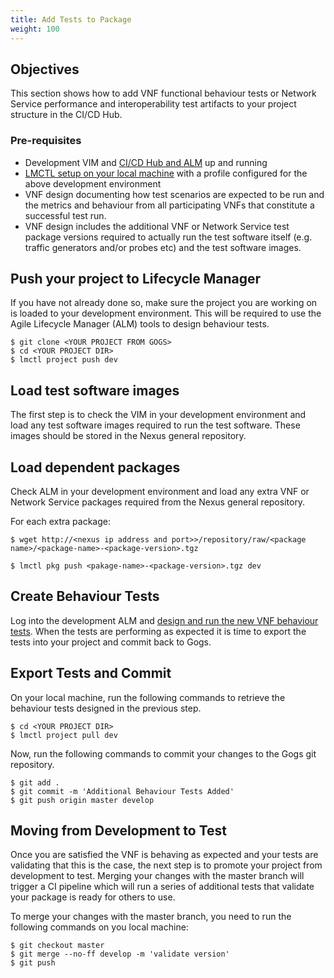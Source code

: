 ```yaml
---
title: Add Tests to Package
weight: 100
---
```


## Objectives

This section shows how to add VNF functional behaviour tests or Network Service performance and interoperability test artifacts to your project structure in the CI/CD Hub.

### Pre-requisites

- Development VIM and [CI/CD Hub and ALM](/user-guides/cicd/getting-started) up and running
- [LMCTL setup on your local machine](/reference/lmctl) with a profile configured for the above development environment
- VNF design documenting how test scenarios are expected to be run and the metrics and behaviour from all participating VNFs that constitute a successful test run.
- VNF design includes the additional VNF or Network Service test package versions required to actually run the test software itself (e.g. traffic generators and/or probes etc) and the test software images.

## Push your project to Lifecycle Manager

If you have not already done so, make sure the project you are working on is loaded to your development environment. This will be required to use the Agile Lifecycle Manager (ALM) tools to design behaviour tests.

```
$ git clone <YOUR PROJECT FROM GOGS>
$ cd <YOUR PROJECT DIR>
$ lmctl project push dev
```

## Load test software images

The first step is to check the VIM in your development environment and load any test software images required to run the test software. These images should be stored in the Nexus general repository.

## Load dependent packages

Check ALM in your development environment and load any extra VNF or Network Service packages required from the Nexus general repository.

For each extra package:

```
$ wget http://<nexus ip address and port>>/repository/raw/<package name>/<package-name>-<package-version>.tgz

$ lmctl pkg push <pakage-name>-<package-version>.tgz dev
```

## Create Behaviour Tests

Log into the development ALM and [design and run the new VNF behaviour tests](/user-guides/cicd/developing-a-project/developing-new-vnf/#creating-behaviour-tests). When the tests are performing as expected it is time to export the tests into your project and commit back to Gogs.

## Export Tests and Commit

On your local machine, run the following commands to retrieve the behaviour tests designed in the previous step.

```
$ cd <YOUR PROJECT DIR>
$ lmctl project pull dev
```

Now, run the following commands to commit your changes to the Gogs git repository.

```
$ git add .
$ git commit -m 'Additional Behaviour Tests Added'
$ git push origin master develop
```

## Moving from Development to Test

Once you are satisfied the VNF is behaving as expected and your tests are validating that this is the case, the next step is to promote your project from development to test. Merging your changes with the master branch will trigger a CI pipeline which will run a series of additional tests that validate your package is ready for others to use.

To merge your changes with the master branch, you need to run the following commands on you local machine:

```
$ git checkout master
$ git merge --no-ff develop -m 'validate version'
$ git push
```
